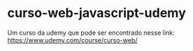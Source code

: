 # curso-web-javascript-udemy
Um curso da udemy que pode ser encontrado nesse link: https://www.udemy.com/course/curso-web/
